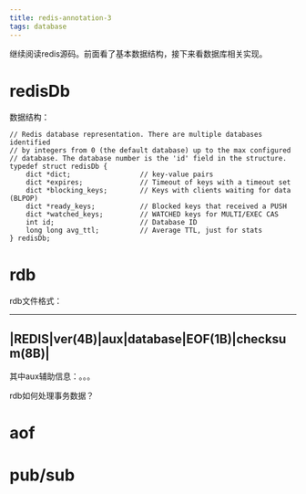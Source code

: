 ```yaml
---
title: redis-annotation-3
tags: database
---
```


继续阅读redis源码。前面看了基本数据结构，接下来看数据库相关实现。

# redisDb

数据结构：

```
// Redis database representation. There are multiple databases identified
// by integers from 0 (the default database) up to the max configured
// database. The database number is the 'id' field in the structure.
typedef struct redisDb {
    dict *dict;                 // key-value pairs
    dict *expires;              // Timeout of keys with a timeout set
    dict *blocking_keys;        // Keys with clients waiting for data (BLPOP)
    dict *ready_keys;           // Blocked keys that received a PUSH
    dict *watched_keys;         // WATCHED keys for MULTI/EXEC CAS 
    int id;                     // Database ID 
    long long avg_ttl;          // Average TTL, just for stats 
} redisDb;
```

# rdb

rdb文件格式：

 -----------------------------------------------
|REDIS|ver(4B)|aux|database|EOF(1B)|checksum(8B)|
 -----------------------------------------------

其中aux辅助信息：。。。

rdb如何处理事务数据？

# aof

# pub/sub

